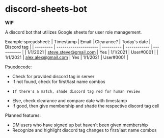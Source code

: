 # discord-sheets-bot
**WIP**

A discord bot that utilizes Google sheets for user role management.

Example spreadsheet:
| Timestamp | Email                 | Clearance? | Today's date | Discord tag |
| --------- | --------------------- | ---------- | ------------ | ----------- |
| 1/1/2021  | steve.steve@gmail.com | Yes        | 1/1/2021     | User#0001   |
| 1/1/2021  | alex.alex@gmail.com   | Yes        | 1/1/2021     | User#0001   |

Psuedocode:
- Check for provided discord tag in server
-   If not found, check for first/last name combos
-     If there's a match, shade discord tag red for human review
- Else, check clearance and compare date with timestamp
-   If good, then give membership and shade the respective discord tag cell

Planned features:
- DM users who have signed up but haven't been given membership
- Recognize and highlight discord tag changes to first/last name combos
